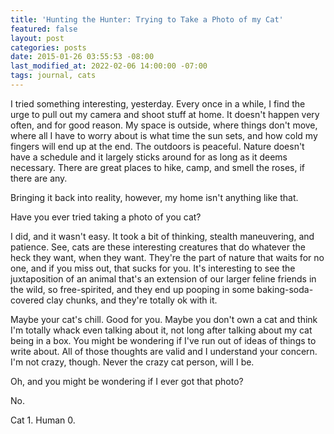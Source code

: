 ```yaml
---
title: 'Hunting the Hunter: Trying to Take a Photo of my Cat'
featured: false
layout: post
categories: posts
date: 2015-01-26 03:55:53 -08:00
last_modified_at: 2022-02-06 14:00:00 -07:00
tags: journal, cats
---
```


I tried something interesting, yesterday. Every once in a while, I find the urge to pull out my camera and shoot stuff at home. It doesn't happen very often, and for good reason. My space is outside, where things don't move, where all I have to worry about is what time the sun sets, and how cold my fingers will end up at the end. The outdoors is peaceful. Nature doesn't have a schedule and it largely sticks around for as long as it deems necessary. There are great places to hike, camp, and smell the roses, if there are any.

Bringing it back into reality, however, my home isn't anything like that.

Have you ever tried taking a photo of you cat?

I did, and it wasn't easy. It took a bit of thinking, stealth maneuvering, and patience. See, cats are these interesting creatures that do whatever the heck they want, when they want. They're the part of nature that waits for no one, and if you miss out, that sucks for you. It's interesting to see the juxtaposition of an animal that's an extension of our larger feline friends in the wild, so free-spirited, and they end up pooping in some baking-soda-covered clay chunks, and they're totally ok with it.

Maybe your cat's chill. Good for you. Maybe you don't own a cat and think I'm totally whack even talking about it, not long after talking about my cat being in a box. You might be wondering if I've run out of ideas of things to write about. All of those thoughts are valid and I understand your concern. I'm not crazy, though. Never the crazy cat person, will I be.

Oh, and you might be wondering if I ever got that photo?

No.

Cat 1. Human 0.

